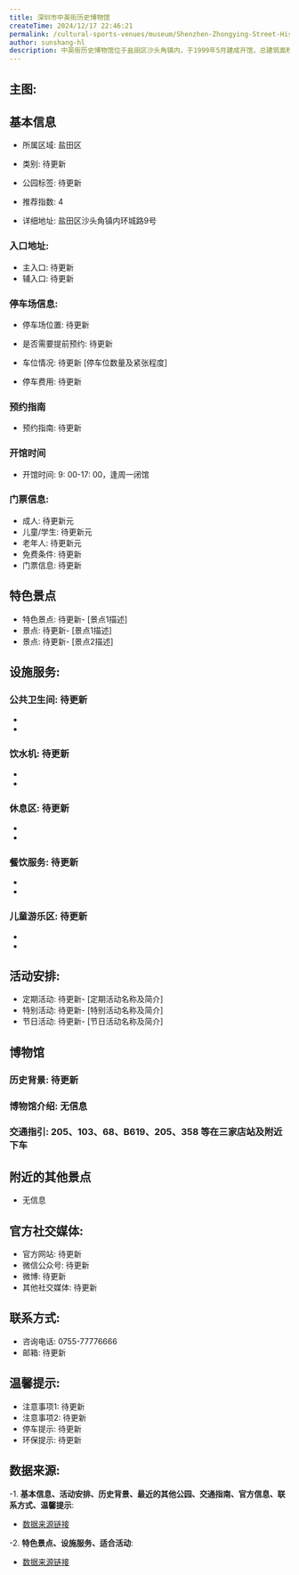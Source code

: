 ```yaml
---
title: 深圳市中英街历史博物馆
createTime: 2024/12/17 22:46:21
permalink: /cultural-sports-venues/museum/Shenzhen-Zhongying-Street-History-Museum/
author: sunshang-hl
description: 中英街历史博物馆位于盐田区沙头角镇内，于1999年5月建成开馆，总建筑面积1688平方米，负责中英街历史文物的保护、收藏和研究工作，现为国家三级博物馆。馆内常设展览《百年中英街》每年吸引约40万人次参观。该馆利用独特的地理位置，积极开展爱国主义教育和革命传承教育，现为全国关心下一代党史国史教育基地、广东省和深圳市爱国主
---
```


## 主图:
<ImageCard
image="https://www.sz.gov.cn/img/4/4099/4099144/11134170.png"
title= "深圳市中英街历史博物馆"
description= ""
date="2024/12/17"
href="/"
author="sunshang-hl"
/>

## 基本信息

- 所属区域: 盐田区

- 类别: 待更新

- 公园标签: 待更新

- 推荐指数: 4

- 详细地址: 盐田区沙头角镇内环城路9号

### 入口地址:
- 主入口: 待更新
- 辅入口: 待更新
### 停车场信息:
- 停车场位置: 待更新

- 是否需要提前预约: 待更新

- 车位情况: 待更新 [停车位数量及紧张程度]

- 停车费用: 待更新

### 预约指南
- 预约指南: 待更新

### 开馆时间
- 开馆时间: 9: 00-17: 00，逢周一闭馆

### 门票信息:
- 成人: 待更新元
- 儿童/学生: 待更新元
- 老年人: 待更新元
- 免费条件: 待更新
- 门票信息: 待更新
## 特色景点
- 特色景点: 待更新- [景点1描述]
- 景点: 待更新- [景点1描述]
- 景点: 待更新- [景点2描述]
## 设施服务:
### 公共卫生间: 待更新
- 
- 
### 饮水机: 待更新
- 
- 
### 休息区: 待更新
- 
- 
### 餐饮服务: 待更新
- 
- 
### 儿童游乐区: 待更新
- 
- 
## 活动安排:
- 定期活动: 待更新- [定期活动名称及简介]
- 特别活动: 待更新- [特别活动名称及简介]
- 节日活动: 待更新- [节日活动名称及简介]
## 博物馆
### 历史背景: 待更新
### 博物馆介绍: 无信息
### 交通指引: 205、103、68、B619、205、358 等在三家店站及附近下车

## 附近的其他景点
- 无信息

## 官方社交媒体:
- 官方网站: 待更新
- 微信公众号: 待更新
- 微博: 待更新
- 其他社交媒体: 待更新

## 联系方式:
- 咨询电话: 0755-77776666
- 邮箱: 待更新

## 温馨提示:
- 注意事项1: 待更新
- 注意事项2: 待更新
- 停车提示: 待更新
- 环保提示: 待更新

## 数据来源:
-1. **基本信息、活动安排、历史背景、最近的其他公园、交通指南、官方信息、联系方式、温馨提示**:
- [数据来源链接](https://www.sz.gov.cn/szzt2010/szwtt/wtcg/whcg/content/post_11134170.html)

-2. **特色景点、设施服务、适合活动**:
- [数据来源链接](https://www.sz.gov.cn/szzt2010/szwtt/wtcg/whcg/content/post_11134170.html)

